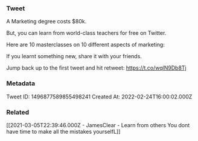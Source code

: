 ### Tweet
A Marketing degree costs $80k.

But, you can learn from world-class teachers for free on Twitter.

Here are 10 masterclasses on 10 different aspects of marketing:

If you learnt something new, share it with your friends.

Jump back up to the first tweet and hit retweet:
https://t.co/wqlN9Db8Tj

### Metadata
Tweet ID: 1496877589855498241
Created At: 2022-02-24T16:00:02.000Z

### Related
[[2021-03-05T22:39:46.000Z - JamesClear - Learn from others You dont have time to make all the mistakes yourselfL]]



